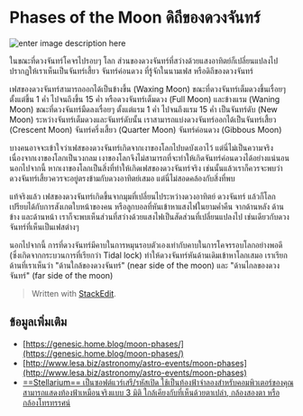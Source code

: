 Phases of the Moon ดิถีของดวงจันทร์
====


![enter image description here](https://scontent.fbkk5-6.fna.fbcdn.net/v/t31.0-8/10855042_316359538574259_9134060319552562396_o.jpg?_nc_cat=101&_nc_ohc=xqm3YTvj1akAQmZlBGZlInztDYsT0X5gB-lxMEkBk7CB3uBzMhQ7Zp2Lw&_nc_ht=scontent.fbkk5-6.fna&oh=15dabfc7954e4e817b0b612669aa1f38&oe=5E6F7BE0)

ในขณะที่ดวงจันทร์โคจรไปรอบๆ โลก ส่วนของดวงจันทร์ที่สว่างด้วยแสงอาทิตย์ก็เปลี่ยนแปลงไป ปรากฏให้เราเห็นเป็นจันทร์เสี้ยว จันทร์ค่อนดวง ที่รู้จักในนามเฟส หรือดิถีของดวงจันทร์  
  
เฟสของดวงจันทร์สามารถออกได้เป็นข้างขึ้น (Waxing Moon) ขณะที่ดวงจันทร์เต็มดวงขึ้นเรื่อยๆ ตั้งแต่ขึ้น 1 ค่ำ ไปจนถึงขึ้น 15 ค่ำ หรือดวงจันทร์เต็มดวง (Full Moon) และข้างแรม (Waning Moon) ขณะที่ดวงจันทร์มืดลงเรื่อยๆ ตั้งแต่แรม 1 ค่ำ ไปจนถึงแรม 15 ค่ำ เป็นจันทร์ดับ (New Moon) ระหว่างจันทร์เต็มดวงและจันทร์ดับนั้น เราสามารถแบ่งดวงจันทร์ออกได้เป็นจันทร์เสี้ยว (Crescent Moon) จันทร์ครึ่งเสี้ยว (Quarter Moon) จันทร์ค่อนดวง (Gibbous Moon)  
  
บางคนอาจจะเข้าใจว่าเฟสของดวงจันทร์เกิดจากเงาของโลกไปบดบังเอาไว้ แต่นี่ไม่เป็นความจริง เนื่องจากเงาของโลกเป็นวงกลม เงาของโลกจึงไม่สามารถที่จะทำให้เกิดจันทร์ค่อนดวงได้อย่างแน่นอน นอกไปจากนี้ หากเงาของโลกเป็นสิ่งที่ทำให้เกิดเฟสของดวงจันทร์จริง เช่นนั้นแล้วเราก็ควรจะพบว่าดวงจันทร์เสี้ยวควรจะอยู่ตรงข้ามกับดวงอาทิตย์เสมอ แต่นี่ไม่สอดคล้องกับสิ่งที่พบ  
  
แท้จริงแล้ว เฟสของดวงจันทร์เกิดขึ้นจากมุมที่เปลี่ยนไประหว่างดวงอาทิตย์ ดวงจันทร์ แล้วก็โลก เปรียบได้กับการสังเกตใบหน้าของคน หรือลูกบอลที่หันเข้าหาแสงไฟในยามค่ำคืน จากด้านหลัง ด้านข้าง และด้านหน้า เราก็จะพบเห็นส่วนที่สว่างด้วยแสงไฟเป็นสัดส่วนที่เปลี่ยนแปลงไป เช่นเดียวกับดวงจันทร์ที่เห็นเป็นเฟสต่างๆ  
  
นอกไปจากนี้ การที่ดวงจันทร์มีคาบในการหมุนรอบตัวเองเท่ากับคาบในการโคจรรอบโลกอย่างพอดี (ซึ่งเกิดจากกระบวนการที่เรียกว่า Tidal lock) ทำให้ดวงจันทร์หันด้านเดิมเข้าหาโลกเสมอ เราเรียกด้านที่เราเห็นว่า "ด้านใกล้ของดวงจันทร์" (near side of the moon) และ "ด้านไกลของดวงจันทร์" (far side of the moon)

> Written with [StackEdit](https://www.facebook.com/matiponblog/photos/a.255101608033386/316359538574259/?type=1&theater).

## ข้อมูลเพิ่มเติม

- [https://genesic.home.blog/moon-phases/](https://genesic.home.blog/moon-phases/)
- [http://www.lesa.biz/astronomy/astro-events/moon-phases](http://www.lesa.biz/astronomy/astro-events/moon-phases)
- [==Stellarium== เป็นซอฟต์แวร์เสรี/รหัสเปิด ใช้เป็นท้องฟ้าจำลองสำหรับคอมพิวเตอร์ของคุณ สามารถแสดงท้องฟ้าเหมือนจริงแบบ 3 มิติ ใกล้เคียงกับที่เห็นด้วยตาเปล่า, กล้องสองตา หรือกล้องโทรทรรศน์](http://stellarium.org/th/)
<!--stackedit_data:
eyJoaXN0b3J5IjpbNjA0NjA2NywtMTE2NDIxNDcyMF19
-->
